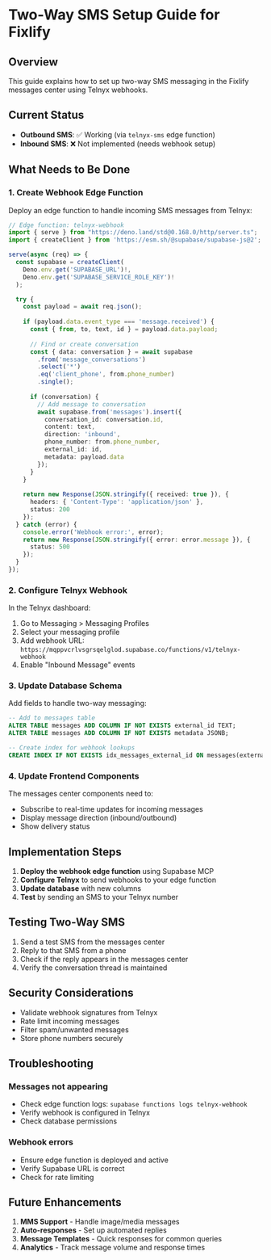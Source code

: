 # Two-Way SMS Setup Guide for Fixlify

## Overview
This guide explains how to set up two-way SMS messaging in the Fixlify messages center using Telnyx webhooks.

## Current Status
- **Outbound SMS**: ✅ Working (via `telnyx-sms` edge function)
- **Inbound SMS**: ❌ Not implemented (needs webhook setup)

## What Needs to Be Done

### 1. Create Webhook Edge Function
Deploy an edge function to handle incoming SMS messages from Telnyx:

```typescript
// Edge function: telnyx-webhook
import { serve } from "https://deno.land/std@0.168.0/http/server.ts";
import { createClient } from 'https://esm.sh/@supabase/supabase-js@2';

serve(async (req) => {
  const supabase = createClient(
    Deno.env.get('SUPABASE_URL')!,
    Deno.env.get('SUPABASE_SERVICE_ROLE_KEY')!
  );

  try {
    const payload = await req.json();
    
    if (payload.data.event_type === 'message.received') {
      const { from, to, text, id } = payload.data.payload;
      
      // Find or create conversation
      const { data: conversation } = await supabase
        .from('message_conversations')
        .select('*')
        .eq('client_phone', from.phone_number)
        .single();
      
      if (conversation) {
        // Add message to conversation
        await supabase.from('messages').insert({
          conversation_id: conversation.id,
          content: text,
          direction: 'inbound',
          phone_number: from.phone_number,
          external_id: id,
          metadata: payload.data
        });
      }
    }
    
    return new Response(JSON.stringify({ received: true }), {
      headers: { 'Content-Type': 'application/json' },
      status: 200
    });
  } catch (error) {
    console.error('Webhook error:', error);
    return new Response(JSON.stringify({ error: error.message }), {
      status: 500
    });
  }
});
```

### 2. Configure Telnyx Webhook
In the Telnyx dashboard:
1. Go to Messaging > Messaging Profiles
2. Select your messaging profile
3. Add webhook URL: `https://mqppvcrlvsgrsqelglod.supabase.co/functions/v1/telnyx-webhook`
4. Enable "Inbound Message" events

### 3. Update Database Schema
Add fields to handle two-way messaging:

```sql
-- Add to messages table
ALTER TABLE messages ADD COLUMN IF NOT EXISTS external_id TEXT;
ALTER TABLE messages ADD COLUMN IF NOT EXISTS metadata JSONB;

-- Create index for webhook lookups
CREATE INDEX IF NOT EXISTS idx_messages_external_id ON messages(external_id);
```

### 4. Update Frontend Components
The messages center components need to:
- Subscribe to real-time updates for incoming messages
- Display message direction (inbound/outbound)
- Show delivery status

## Implementation Steps

1. **Deploy the webhook edge function** using Supabase MCP
2. **Configure Telnyx** to send webhooks to your edge function
3. **Update database** with new columns
4. **Test** by sending an SMS to your Telnyx number

## Testing Two-Way SMS

1. Send a test SMS from the messages center
2. Reply to that SMS from a phone
3. Check if the reply appears in the messages center
4. Verify the conversation thread is maintained

## Security Considerations

- Validate webhook signatures from Telnyx
- Rate limit incoming messages
- Filter spam/unwanted messages
- Store phone numbers securely

## Troubleshooting

### Messages not appearing
- Check edge function logs: `supabase functions logs telnyx-webhook`
- Verify webhook is configured in Telnyx
- Check database permissions

### Webhook errors
- Ensure edge function is deployed and active
- Verify Supabase URL is correct
- Check for rate limiting

## Future Enhancements

1. **MMS Support** - Handle image/media messages
2. **Auto-responses** - Set up automated replies
3. **Message Templates** - Quick responses for common queries
4. **Analytics** - Track message volume and response times
